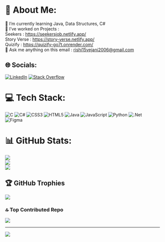 # 💫 About Me:
🌱 I’m currently learning Java, Data Structures, C#<br>🔭 I’ve worked on Projects :<br>Seekers : https://seekersjob.netlify.app/<br>Story Verse : https://story-verse.netlify.app/<br>Quizify : https://quizify-go7t.onrender.com/<br>💬 Ask me anything on this email : rishi15vejani2006@gmail.com


## 🌐 Socials:
[![LinkedIn](https://img.shields.io/badge/LinkedIn-%230077B5.svg?logo=linkedin&logoColor=white)](https://linkedin.com/in/rishi-vejani-56b923257) [![Stack Overflow](https://img.shields.io/badge/-Stackoverflow-FE7A16?logo=stack-overflow&logoColor=white)](https://stackoverflow.com/users/22271688) 

# 💻 Tech Stack:
![C](https://img.shields.io/badge/c-%2300599C.svg?style=flat&logo=c&logoColor=white) ![C#](https://img.shields.io/badge/c%23-%23239120.svg?style=flat&logo=c-sharp&logoColor=white) ![CSS3](https://img.shields.io/badge/css3-%231572B6.svg?style=flat&logo=css3&logoColor=white) ![HTML5](https://img.shields.io/badge/html5-%23E34F26.svg?style=flat&logo=html5&logoColor=white) ![Java](https://img.shields.io/badge/java-%23ED8B00.svg?style=flat&logo=java&logoColor=white) ![JavaScript](https://img.shields.io/badge/javascript-%23323330.svg?style=flat&logo=javascript&logoColor=%23F7DF1E) ![Python](https://img.shields.io/badge/python-3670A0?style=flat&logo=python&logoColor=ffdd54) ![.Net](https://img.shields.io/badge/.NET-5C2D91?style=flat&logo=.net&logoColor=white) 	![Figma](https://img.shields.io/badge/figma-%23F24E1E.svg?style=flat&logo=figma&logoColor=white)
# 📊 GitHub Stats:
![](https://github-readme-stats.vercel.app/api?username=rishivejani15&theme=dark&hide_border=false&include_all_commits=true&count_private=true)<br/>
![](https://github-readme-streak-stats.herokuapp.com/?user=rishivejani15&theme=dark&hide_border=false)<br/>
![](https://github-readme-stats.vercel.app/api/top-langs/?username=rishivejani15&theme=dark&hide_border=false&include_all_commits=true&count_private=true&layout=compact)

## 🏆 GitHub Trophies
![](https://github-profile-trophy.vercel.app/?username=rishivejani15&theme=radical&no-frame=false&no-bg=false&margin-w=4)

### 🔝 Top Contributed Repo
![](https://github-contributor-stats.vercel.app/api?username=rishivejani15&limit=5&theme=dark&combine_all_yearly_contributions=true)

---
[![](https://visitcount.itsvg.in/api?id=rishivejani15i&icon=0&color=0)](https://visitcount.itsvg.in)

<!-- Proudly created with GPRM ( https://gprm.itsvg.in ) -->
